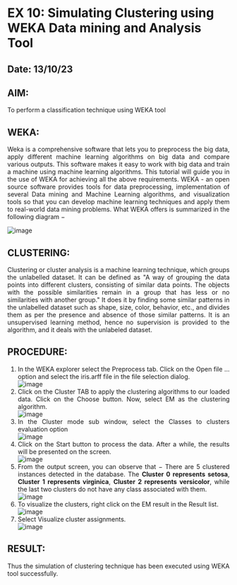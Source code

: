 # EX 10: Simulating Clustering using WEKA Data mining and Analysis Tool
## Date: 13/10/23
## AIM:
To perform a classification technique using WEKA tool
## WEKA:
<div align="justify">
Weka is a comprehensive software that lets you to preprocess the big data, apply different machine learning algorithms on big data and compare various outputs. This software makes it easy to work with big data and train a machine using machine learning algorithms. This tutorial will guide you in the use of WEKA for achieving all the above requirements.
WEKA - an open source software provides tools for data preprocessing, implementation of several Data mining and Machine Learning algorithms, and visualization tools so that you can develop machine learning techniques and apply them to real-world data mining problems. What WEKA offers is summarized in the following diagram −

  ![image](https://github.com/dineshgl/EX-9-Simulating-Classification-using-WEKA-Tool/assets/143793356/c3702dff-f72d-4ba1-9cca-eb444358ab21)

## CLUSTERING:
<div align="justify">
Clustering or cluster analysis is a machine learning technique, which groups the unlabelled dataset. It can be defined as "A way of grouping the data points into different clusters, consisting of similar data points. The objects with the possible similarities remain in a group that has less or no similarities with another group." It does it by finding some similar patterns in the unlabelled dataset such as shape, size, color, behavior, etc., and divides them as per the presence and absence of those similar patterns. It is an unsupervised learning method, hence no supervision is provided to the algorithm, and it deals with the unlabeled dataset.

## PROCEDURE:
1. In the WEKA explorer select the Preprocess tab. Click on the Open file ... option and select the iris.arff file in the file selection dialog. <br>
![image](https://github.com/dineshgl/EX-10-Simulating-Clustering-using-WEKA-Data-mining-and-Analysis-Tool/assets/143793356/bd6df0b2-51db-4cee-a6f7-33152b2aac12)
2. Click on the Cluster TAB to apply the clustering algorithms to our loaded data. Click on the Choose button. Now, select EM as the clustering algorithm. <br>
![image](https://github.com/dineshgl/EX-10-Simulating-Clustering-using-WEKA-Data-mining-and-Analysis-Tool/assets/143793356/34796748-9934-4cf0-9ce9-9b8204adb904)
3. In the Cluster mode sub window, select the Classes to clusters evaluation option <br>
![image](https://github.com/dineshgl/EX-10-Simulating-Clustering-using-WEKA-Data-mining-and-Analysis-Tool/assets/143793356/658892f7-e190-4264-a5ae-175bb6e64a2b)
4. Click on the Start button to process the data. After a while, the results will be presented on the screen. <br>
![image](https://github.com/dineshgl/EX-10-Simulating-Clustering-using-WEKA-Data-mining-and-Analysis-Tool/assets/143793356/a9b44cbc-15db-4821-8dc7-7a22cd5999a4)
5. From the output screen, you can observe that − There are 5 clustered instances detected in the database. The **Cluster 0 represents setosa**, **Cluster 1 represents virginica**, **Cluster 2 represents versicolor**, while the last two clusters do not have any class associated with them. <br>
![image](https://github.com/dineshgl/EX-10-Simulating-Clustering-using-WEKA-Data-mining-and-Analysis-Tool/assets/143793356/5e2ee384-d8fc-45c3-ac20-fb716fd8cf5b)
6. To visualize the clusters, right click on the EM result in the Result list. <br>
![image](https://github.com/dineshgl/EX-10-Simulating-Clustering-using-WEKA-Data-mining-and-Analysis-Tool/assets/143793356/4078b056-ad78-4f6d-b86c-a1dc8e8b9f9e)
7. Select Visualize cluster assignments.<br>
![image](https://github.com/dineshgl/EX-10-Simulating-Clustering-using-WEKA-Data-mining-and-Analysis-Tool/assets/143793356/b28a21b1-4965-412f-8ac2-b8cdc079b703)

## RESULT:
Thus the simulation of clustering technique has been executed using WEKA tool successfully.

